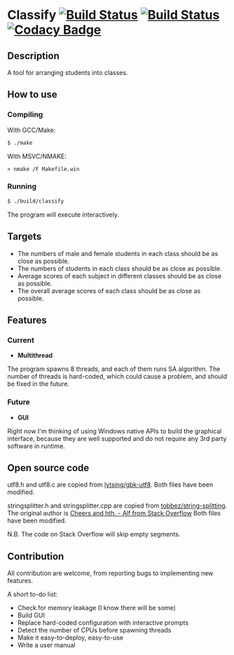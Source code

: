 # Classify [![Build Status](https://travis-ci.org/duanqn/Classify.svg?branch=master)](https://travis-ci.org/duanqn/Classify) [![Build Status](https://dev.azure.com/q7duan/q7duan/_apis/build/status/duanqn.Classify)](https://dev.azure.com/q7duan/q7duan/_build/latest?definitionId=1) [![Codacy Badge](https://api.codacy.com/project/badge/Grade/21082f135b764fa5938892489c764c31)](https://app.codacy.com/app/duanqn_own_1/Classify?utm_source=github.com&utm_medium=referral&utm_content=duanqn/Classify&utm_campaign=Badge_Grade_Settings)
## Description
A tool for arranging students into classes.

## How to use
### Compiling
With GCC/Make:
```bash
$ ./make
```

With MSVC/NMAKE:
```
> nmake /F Makefile.win
```

### Running
```bash
$ ./build/classify
```
The program will execute interactively.

## Targets
* The numbers of male and female students in each class should be as close as possible.
* The numbers of students in each class should be as close as possible.
* Average scores of each subject in different classes should be as close as possible.
* The overall average scores of each class should be as close as possible.

## Features
### Current
* **Multithread**

The program spawns 8 threads, and each of them runs SA algorithm. The number of threads is hard-coded,
which could cause a problem, and should be fixed in the future.

### Future
* **GUI**

Right now I'm thinking of using Windows native APIs to build the graphical interface, because
they are well supported and do not require any 3rd party software in runtime.

## Open source code
utf8.h and utf8.c are copied from [lytsing/gbk-utf8][1]. Both files have been modified.

stringsplitter.h and stringsplitter.cpp are copied from [tobbez/string-splitting][2].
The original author is [Cheers and hth. - Alf from Stack Overflow][3]
Both files have been modified.

N.B. The code on Stack Overflow will skip empty segments.

[1]: https://github.com/lytsing/gbk-utf8
[2]: https://github.com/tobbez/string-splitting/blob/master/split6.cpp
[3]: https://stackoverflow.com/questions/9378500/why-is-splitting-a-string-slower-in-c-than-python/9379203#9379203

## Contribution
All contribution are welcome, from reporting bugs to implementing new features.

A short to-do list:
* Check for memory leakage (I know there will be some)
* Build GUI
* Replace hard-coded configuration with interactive prompts
* Detect the number of CPUs before spawning threads
* Make it easy-to-deploy, easy-to-use
* Write a user manual
